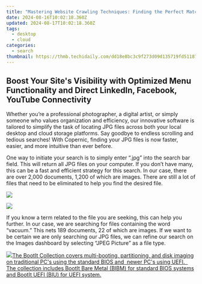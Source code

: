 ```yaml
---
title: "Mastering Website Crawling Techniques: Finding the Perfect Match for Optimization Success"
date: 2024-08-16T10:02:18.360Z
updated: 2024-08-17T10:02:18.360Z
tags:
  - desktop
  - cloud
categories:
  - search
thumbnail: https://thmb.techidaily.com/dd18e8bc3c9f273d09d135719fd511870ffe57b02ca619c624658544faadfc68.jpg
---
```


## Boost Your Site's Visibility with Optimized Menu Functionality and Direct LinkedIn, Facebook, YouTube Connectivity

Whether you’re a professional photographer, a digital artist, or simply someone who values organization and efficiency, our innovative software is tailored to simplify the task of locating JPG files across both your local desktop and cloud storage platforms. Say goodbye to endless scrolling and tedious searches! With Copernic, finding your JPG files is now faster, easier, and more intuitive than ever before.

 One way to initiate your search is to simply enter “.jpg” into the search bar field. This will return all JPG files on your computer. If you don’t have many, this can be a fast and efficient strategy for this search. In our case, there are over 2,000 documents, 1,200 of which are images. There are still a lot of files that need to be eliminated to help you find the desired file.

![](https://copernic.com/wp-content/uploads/2024/04/Memories1.png)

![](https://copernic.com/wp-content/uploads/2024/04/Memories2.png)

 If you know a term related to the file you are seeking, this can help you further. In our case, we are searching for files containing the word “vacuum.” This nets 189 documents, 22 of which are images. If we want to be certain we are only searching our JPG files, we can refine our search on the Images dashboard by selecting “JPEG Picture” as a file type.


<ins class="adsbygoogle"
     style="display:block"
     data-ad-format="autorelaxed"
     data-ad-client="ca-pub-7571918770474297"
     data-ad-slot="1223367746"></ins>



<ins class="adsbygoogle"
     style="display:block"
     data-ad-client="ca-pub-7571918770474297"
     data-ad-slot="8358498916"
     data-ad-format="auto"
     data-full-width-responsive="true"></ins>



<!-- affiliate ads begin -->
<a href="https://secure.2checkout.com/order/checkout.php?PRODS=45152810&QTY=1&AFFILIATE=108875&CART=1"> <img src="https://secure.avangate.com/images/merchant/842ca578342915ccb8ae069595ba7233/products/copy_bootit-ss1_178x139.jpg" border="0">The BootIt Collection covers multi-booting, partitioning, and disk imaging on traditional PC's using the standard BIOS and  newer PC's using UEFI.   The collection includes BootIt Bare Metal (BIBM) for standard BIOS systems and BootIt UEFI (BIU) for UEFI system. 
</a>
<!-- affiliate ads end -->